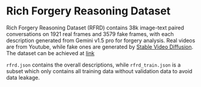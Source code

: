 # Rich Forgery Reasoning Dataset

Rich Forgery Reasoning Dataset (RFRD) contains 38k image-text paired conversations on 1921 real frames and 3579 fake frames, with each description generated from Gemini v1.5 pro for forgery analysis. Real videos are from Youtube, while fake ones are generated by [Stable Video Diffusion](https://github.com/Stability-AI/generative-models). The dataset can be achieved at [link](https://drive.google.com/drive/folders/1buMlUlmxpBfmmF00eXMkzvdJKIXEApvw?usp=sharing)

`rfrd.json` contains the overall descriptions, while `rfrd_train.json` is a subset which only contains all training data without validation data to avoid data leakage.